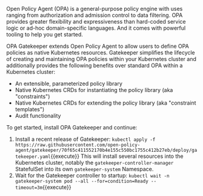 Open Policy Agent (OPA) is a general-purpose policy engine with uses ranging from authorization and admission control to data filtering. OPA provides greater flexibility and expressiveness than hard-coded service logic or ad-hoc domain-specific languages. And it comes with powerful tooling to help you get started.

OPA Gatekeeper extends Open Policy Agent to allow users to define OPA policies as native Kubernetes resources. Gatekeeper simplifies the lifecycle of creating and maintaining OPA policies within your Kubernetes cluster and additionally provides the following benefits over standard OPA within a Kubernetes cluster:

* An extensible, parameterized policy library
* Native Kubernetes CRDs for instantiating the policy library (aka "constraints")
* Native Kubernetes CRDs for extending the policy library (aka "constraint templates")
* Audit functionality

To get started, install OPA Gatekeeper and continue:

1. Install a recent release of Gatekeeper:
   `kubectl apply -f https://raw.githubusercontent.com/open-policy-agent/gatekeeper/70f65c411552170b4e155c550bc1755c412b27eb/deploy/gatekeeper.yaml`{{execute}}
   This will install several resources into the Kubernetes cluster, notably the `gatekeeper-controller-manager` StatefulSet into its own `gatekeeper-system` Namespace.
1. Wait for the Gatekeeper controller to startup:
   `kubectl wait -n gatekeeper-system pod --all --for=condition=Ready --timeout=3m`{{execute}}
